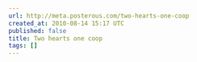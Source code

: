 ```yaml
---
url: http://meta.posterous.com/two-hearts-one-coop
created_at: 2010-08-14 15:17 UTC
published: false
title: Two hearts one coop
tags: []
---
```



